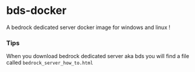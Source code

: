 # bds-docker

A bedrock dedicated server docker image for windows and linux !

### Tips
When you download bedrock dedicated server aka bds you will find a file called ``bedrock_server_how_to.html``